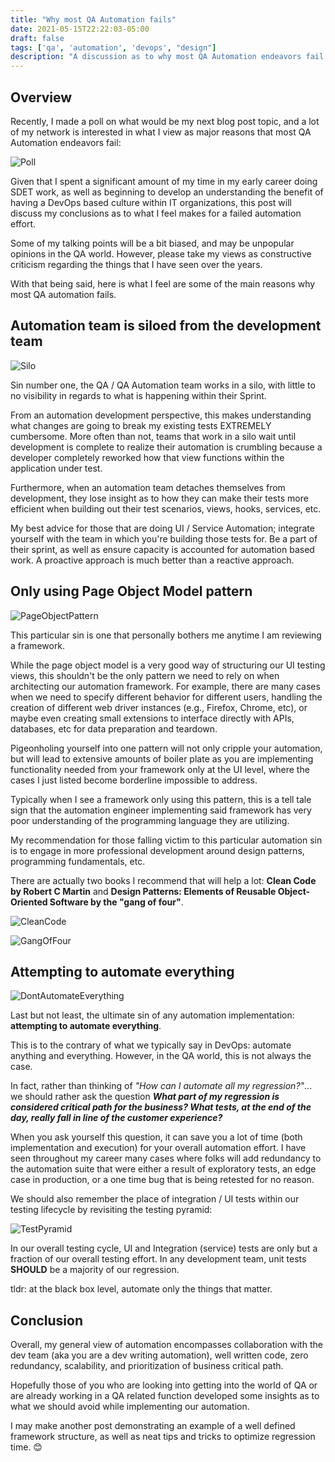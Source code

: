 ```yaml
---
title: "Why most QA Automation fails"
date: 2021-05-15T22:22:03-05:00
draft: false
tags: ['qa', 'automation', 'devops', "design"]
description: "A discussion as to why most QA Automation endeavors fail, or are doomed from the beginning"
---
```



## Overview

Recently, I made a poll on what would be my next blog post topic, and a lot of my network is interested in what I view as major reasons that most QA Automation endeavors fail:

![Poll](images/poll.jpg)

Given that I spent a significant amount of my time in my early career doing SDET work, as well as beginning to develop an understanding the benefit of having a DevOps based culture within IT organizations, this post will discuss my conclusions as to what I feel makes for a failed automation effort.

Some of my talking points will be a bit biased, and may be unpopular opinions in the QA world. However, please take my views as constructive criticism regarding the things that I have seen over the years. 

With that being said, here is what I feel are some of the main reasons why most QA automation fails.

## Automation team is siloed from the development team

![Silo](images/silo.jpg)

Sin number one, the QA / QA Automation team works in a silo, with little to no visibility in regards to what is happening within their Sprint.

From an automation development perspective, this makes understanding what changes are going to break my existing tests EXTREMELY cumbersome. More often than not, teams that work in a silo wait until development is complete to realize their  automation is crumbling because a developer completely reworked how that view functions within the application under test.

Furthermore, when an automation team detaches themselves from development, they lose insight as to how they can make their tests more efficient when building out their test scenarios, views, hooks, services, etc.

My best advice for those that are doing UI / Service Automation; integrate yourself with the team in which you're building those tests for. Be a part of their sprint, as well as ensure capacity is accounted for automation based work. A proactive approach is much better than a reactive approach.


## Only using Page Object Model pattern

![PageObjectPattern](images/pageobject.png)

This particular sin is one that personally bothers me anytime I am reviewing a framework. 

While the page object model is a very good way of structuring our UI testing views, this shouldn't be the only pattern we need to rely on when architecting our automation framework. For example, there are many cases when we need to specify different behavior for different users, handling the creation of different web driver instances (e.g., Firefox, Chrome, etc), or maybe even creating small extensions to interface directly with APIs, databases, etc for data preparation and teardown. 

Pigeonholing yourself into one pattern will not only cripple your automation, but will lead to extensive amounts of boiler plate as you are implementing functionality needed from your framework only at the UI level, where the cases I just listed become borderline impossible to address.

Typically when I see a framework only using this pattern, this is a tell tale sign that the automation engineer implementing said framework has very poor understanding of the programming language they are utilizing. 

My recommendation for those falling victim to this particular automation sin is to engage in more professional development around design patterns, programming fundamentals, etc. 

There are actually two books I recommend that will help a lot: **Clean Code by Robert C Martin** and **Design Patterns: Elements of Reusable Object-Oriented Software by the "gang of four"**.

![CleanCode](images/cleancode.jpg)

![GangOfFour](images/gangoffour.jpg)


## Attempting to automate everything

![DontAutomateEverything](images/dontautomate.jpg)

Last but not least, the ultimate sin of any automation implementation: **attempting to automate everything**.

This is to the contrary of what we typically say in DevOps: automate anything and everything. However, in the QA world, this is not always the case.

In fact, rather than thinking of *"How can I automate all my regression?"*... we should rather ask the question ***What part of my regression is considered critical path for the business? What tests, at the end of the day, really fall in line of the customer experience?***

When you ask yourself this question, it can save you a lot of time (both implementation and execution) for your overall automation effort. I have seen throughout my career many cases where folks will add redundancy to the automation suite that were either a result of exploratory tests, an edge case in production, or a one time bug that is being retested for no reason.

We should also remember the place of integration / UI tests within our testing lifecycle by revisiting the testing pyramid:

![TestPyramid](images/testpyramid.png)

In our overall testing cycle, UI and Integration (service) tests are only but a fraction of our overall testing effort. In any development team, unit tests **SHOULD** be a majority of our regression.

tldr: at the black box level, automate only the things that matter.

## Conclusion

Overall, my general view of automation encompasses collaboration with the dev team (aka you are a dev writing automation), well written code, zero redundancy, scalability, and prioritization of business critical path. 

Hopefully those of you who are looking into getting into the world of QA or are already working in a QA related function developed some insights as to what we should avoid while implementing our automation. 

I may make another post demonstrating an example of a well defined framework structure, as well as neat tips and tricks to optimize regression time. 😊